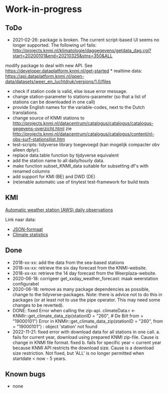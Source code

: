 # Work-in-progress

## ToDo

  - 2021-02-26: package is broken. The current script-based UI seems no longer supported. The following url fails:
  http://projects.knmi.nl/klimatologie/daggegevens/getdata_dag.cgi?start=20200101&end=20210325&stns=350&ALL

modify package to deal with new API. See https://developer.dataplatform.knmi.nl/get-started
     * realtime data: https://api.dataplatform.knmi.nl/open-data/datasets/weer_en_luchtdruk/versions/1.0/files
  - check if station code is valid, else issue error message.
  - change station-parameter to stations-parameter (so that a list of stations can be downloaded in one call)
  - provide English names for the variable-codes, next to the Dutch translations.
  - change source of KNMI stations to http://projects.knmi.nl/datacentrum/catalogus/catalogus/catalogus-gegevens-overzicht.html
      zie http://projects.knmi.nl/datacentrum/catalogus/catalogus/content/nl-obs-surf-stationslijst.htm
  - test-scripts: tidyverse library toegevoegd (kan mogelijk compacter obv alleen dplyr).
  - replace data.table function by tijdyverse equivalent
  - add the station name to all daily/hourly data.
  - make function subset_KNMI_data suitable for subsetting df's with renamed columns
  - add support for KMI (BE) and DWD (DE)
  - (re)enable automatic use of tinytest test-framework for build tests

## KMI

[Automatic weather station (AWS) daily observations](https://opendata.meteo.be/geonetwork/srv/dut/catalog.search;jsessionid=9509BF8341659133C1A4D7DB8E419D3A#/metadata/RMI_DATASET_AWS_1DAY)

Link naar data:
- [JSON-formaat](https://opendata.meteo.be/service/aws/wfs?request=GetFeature&service=WFS&version=1.1.0&typeName=aws:aws_1day&outputFormat=json)
- [Climate statistics](https://opendata.meteo.be/geonetwork/srv/dut/catalog.search;jsessionid=9509BF8341659133C1A4D7DB8E419D3A#/metadata/RMI_DATASET_CLIMATE_STATISTICS)


## Done

  - 2018-xx-xx: add the data from the sea-based stations
  - 2018-xx-xx: retrieve the six day forecast from the KNMI-website.
  - 2018-xx-xx: retrieve the 14 day forecast from the Weerplaza-website.
  - 2020-06-18: corrigeer get_xxday_weather_forecast: maak weerstation configurabel
  - 2020-06-18: remove as many package dependencies as possible,
    change to the tidyverse-packages. Note: there is advice not to do this in packages (or at least not to use the pipe operator. This may need some changes to be reverted).
  - DONE: fixed Error when calling the zip-api.
  	 climateData.r <-
  	   KNMIr::get_climate_data_zip(stationID = "260", # De Bilt
  	                               from = "19000101")
  	Error in KNMIr::get_climate_data_zip(stationID = "260", from = "19000101") :
  	  object 'station' not found
  - 2022-11-21: fixed error with download data for all stations in one call.
      a. fails for current year, download using prepared KNMI zip-file. Cause is change in KNMI file format. fixed
      b. fails for specific year < current year because KNMI API restricts the download size. Cause is a download size restriction. Not fixed, but 'ALL' is no longer permitted when startdate < now - 5 years.

## Known bugs

  - none
